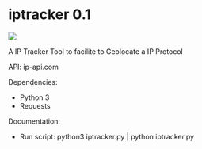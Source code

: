 # iptracker 0.1

<img src="https://i.imgur.com/IF6axJS.png">

A IP Tracker Tool to facilite to Geolocate a IP Protocol

API: ip-api.com

Dependencies:
- Python 3
- Requests

Documentation:
- Run script: python3 iptracker.py | python iptracker.py

